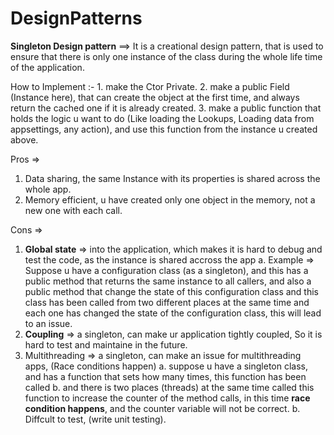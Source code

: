 # DesignPatterns
 
 **Singleton Design pattern** ==> It is a creational design pattern, that is used to ensure that there is only one instance of the class during the whole life time of the application.

  How to Implement :- 
    1. make the Ctor Private.
    2. make a public Field (Instance here), that can create the object at the first time, and always return the cached one if it is already created.
    3. make a public function that holds the logic u want to do (Like loading the Lookups, Loading data from appsettings, any action), and use this function from the instance u created above.
    
    
Pros => 
  1. Data sharing, the same Instance with its properties is shared across the whole app.
  2. Memory efficient, u have created only one object in the memory, not a new one with each call.
    
Cons => 
  1. **Global state** => into the application, which makes it is hard to debug and test the code, as the instance is shared accross the app
    a. Example => Suppose u have a configuration class (as a singleton), and this has a public method that returns the same instance to all callers, and also a public method that change the state of this configuration class
                  and this class has been called from two different places at the same time and each one has changed the state of the configuration class, this will lead to an issue.
  2. **Coupling** => a singleton, can make ur application tightly coupled, So it is hard to test and maintaine in the future.
  3. Multithreading => a singleton, can make an issue for multithreading apps, (Race conditions happen)
      a. suppose u have a singleton class, and has a function that sets how many times, this function has been called
      b. and there is two places (threads) at the same time called this function to increase the counter of the method calls, in this time **race condition happens**, and the counter variable will not be correct.
      b. Diffcult to test, (write unit testing).
                  
  
